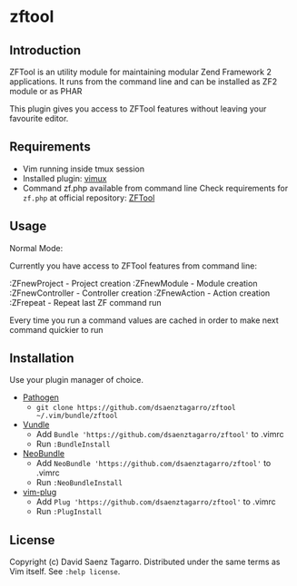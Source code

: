 # zftool

## Introduction

ZFTool is an utility module for maintaining modular Zend Framework 2
applications. It runs from the command line and can be installed as ZF2 module
or as PHAR

This plugin gives you access to ZFTool features without leaving your favourite
editor.

## Requirements

- Vim running inside tmux session
- Installed plugin: [vimux](https://github.com/benmills/vimux)
- Command zf.php available from command line
  Check requirements for `zf.php` at official repository: [ZFTool](https://github.com/zendframework/ZFTool)

## Usage

Normal Mode:

Currently you have access to ZFTool features from command line:

:ZFnewProject    - Project creation
:ZFnewModule     - Module creation
:ZFnewController - Controller creation
:ZFnewAction     - Action creation
:ZFrepeat        - Repeat last ZF command run

Every time you run a command values are cached in order to make next command
quickier to run

## Installation

Use your plugin manager of choice.

- [Pathogen](https://github.com/tpope/vim-pathogen)
  - `git clone https://github.com/dsaenztagarro/zftool ~/.vim/bundle/zftool`
- [Vundle](https://github.com/gmarik/vundle)
  - Add `Bundle 'https://github.com/dsaenztagarro/zftool'` to .vimrc
  - Run `:BundleInstall`
- [NeoBundle](https://github.com/Shougo/neobundle.vim)
  - Add `NeoBundle 'https://github.com/dsaenztagarro/zftool'` to .vimrc
  - Run `:NeoBundleInstall`
- [vim-plug](https://github.com/junegunn/vim-plug)
  - Add `Plug 'https://github.com/dsaenztagarro/zftool'` to .vimrc
  - Run `:PlugInstall`

## License

Copyright (c) David Saenz Tagarro.  Distributed under the same terms as Vim itself.
See `:help license`.
